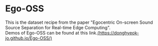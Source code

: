 # Ego-OSS
This is the dataset recipe from the paper "Egocentric On-screen Sound Source Separation for Real-time Edge Computing".  
Demos of Ego-OSS can be found at this link.[(https://donghyeok-jo.github.io/Ego-OSS/)](https://donghyeok-jo.github.io/Ego-OSS/)